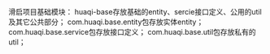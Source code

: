 滑启项目基础模块：
huaqi-base存放基础的entity、sercie接口定义、公用的util及其它公共部分；
com.huaqi.base.entity包存放实体entity；
com.huaqi.base.service包存放接口定义；
com.huaqi.base.util包存放私有的util；